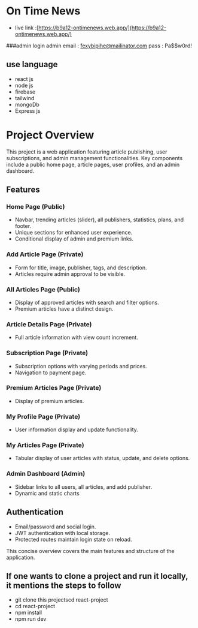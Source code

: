 # On Time News 


- live link :[https://b9a12-ontimenews.web.app/](https://b9a12-ontimenews.web.app/)


###admin login
admin email : fexybipihe@mailinator.com
pass : Pa$$w0rd!
## use language
- react js
- node js
- firebase 
- tailwind
- mongoDb
- Express js
# Project Overview

This project is a web application featuring article publishing, user subscriptions, and admin management functionalities. Key components include a public home page, article pages, user profiles, and an admin dashboard.

## Features

### Home Page (Public)
- Navbar, trending articles (slider), all publishers, statistics, plans, and footer.
- Unique sections for enhanced user experience.
- Conditional display of admin and premium links.

### Add Article Page (Private)
- Form for title, image, publisher, tags, and description.
- Articles require admin approval to be visible.

### All Articles Page (Public)
- Display of approved articles with search and filter options.
- Premium articles have a distinct design.

### Article Details Page (Private)
- Full article information with view count increment.

### Subscription Page (Private)
- Subscription options with varying periods and prices.
- Navigation to payment page.

### Premium Articles Page (Private)
- Display of premium articles.

### My Profile Page (Private)
- User information display and update functionality.

### My Articles Page (Private)
- Tabular display of user articles with status, update, and delete options.

### Admin Dashboard (Admin)
- Sidebar links to all users, all articles, and add publisher.
- Dynamic and static charts 

## Authentication
- Email/password and social login.
- JWT authentication with local storage.
- Protected routes maintain login state on reload.


This concise overview covers the main features and structure of the application.


## If one wants to clone a project and run it locally, it mentions the steps to follow
- git clone this projectscd react-project
- cd react-project
- npm install
- npm run dev


